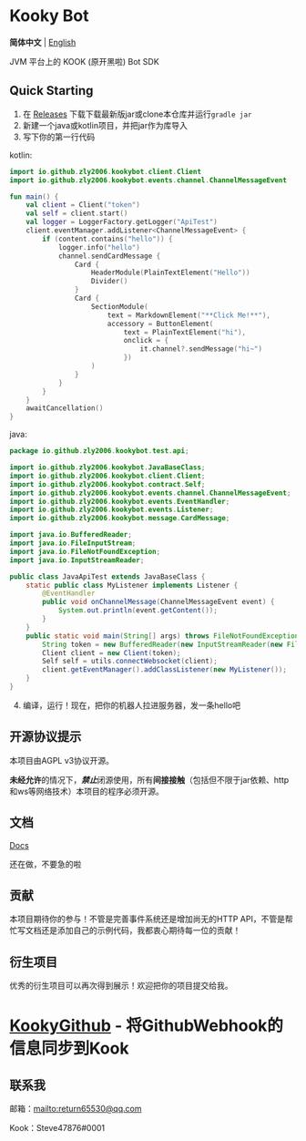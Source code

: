 # Kooky Bot

**简体中文** | [English](README_en.md)

JVM 平台上的 KOOK (原开黑啦) Bot SDK

## Quick Starting

1. 在 [Releases](https://github.com/zly2006/KookyBot/releases) 下载下载最新版jar或clone本仓库并运行`gradle jar`
2. 新建一个java或kotlin项目，并把jar作为库导入
3. 写下你的第一行代码

kotlin:
```kotlin
import io.github.zly2006.kookybot.client.Client
import io.github.zly2006.kookybot.events.channel.ChannelMessageEvent

fun main() {
    val client = Client("token")
    val self = client.start()
    val logger = LoggerFactory.getLogger("ApiTest")
    client.eventManager.addListener<ChannelMessageEvent> {
        if (content.contains("hello")) {
            logger.info("hello")
            channel.sendCardMessage {
                Card {
                    HeaderModule(PlainTextElement("Hello"))
                    Divider()
                }
                Card {
                    SectionModule(
                        text = MarkdownElement("**Click Me!**"),
                        accessory = ButtonElement(
                            text = PlainTextElement("hi"),
                            onclick = {
                                it.channel?.sendMessage("hi~")
                            })
                    )
                }
            }
        }
    }
    awaitCancellation()
}
```
java:

```java
package io.github.zly2006.kookybot.test.api;

import io.github.zly2006.kookybot.JavaBaseClass;
import io.github.zly2006.kookybot.client.Client;
import io.github.zly2006.kookybot.contract.Self;
import io.github.zly2006.kookybot.events.channel.ChannelMessageEvent;
import io.github.zly2006.kookybot.events.EventHandler;
import io.github.zly2006.kookybot.events.Listener;
import io.github.zly2006.kookybot.message.CardMessage;

import java.io.BufferedReader;
import java.io.FileInputStream;
import java.io.FileNotFoundException;
import java.io.InputStreamReader;

public class JavaApiTest extends JavaBaseClass {
    static public class MyListener implements Listener {
        @EventHandler
        public void onChannelMessage(ChannelMessageEvent event) {
            System.out.println(event.getContent());
        }
    }
    public static void main(String[] args) throws FileNotFoundException {
        String token = new BufferedReader(new InputStreamReader(new FileInputStream("data/token.txt"))).lines().toList().get(0);
        Client client = new Client(token);
        Self self = utils.connectWebsocket(client);
        client.getEventManager().addClassListener(new MyListener());
    }
}
```
4. 编译，运行！现在，把你的机器人拉进服务器，发一条hello吧

## 开源协议提示

本项目由AGPL v3协议开源。

**未经允许**的情况下，***禁止***闭源使用，所有**间接接触**（包括但不限于jar依赖、http和ws等网络技术）本项目的程序必须开源。

## 文档

[Docs](docs/index.md)

还在做，不要急的啦

## 贡献

本项目期待你的参与！不管是完善事件系统还是增加尚无的HTTP API，不管是帮忙写文档还是添加自己的示例代码，我都衷心期待每一位的贡献！

## 衍生项目

优秀的衍生项目可以再次得到展示！欢迎把你的项目提交给我。

# [KookyGithub](https://github.com/zly2006/KookyGithub) - 将GithubWebhook的信息同步到Kook

## 联系我

邮箱：<mailto:return65530@qq.com>

Kook：Steve47876#0001